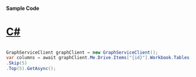 #### Sample Code
# [C#](#tab/Csharp)

```C#

GraphServiceClient graphClient = new GraphServiceClient();
var columns = await graphClient.Me.Drive.Items["{id}"].Workbook.Tables["{id|name}"].Columns.Request()
.Skip(5)
.Top(5).GetAsync();

```
